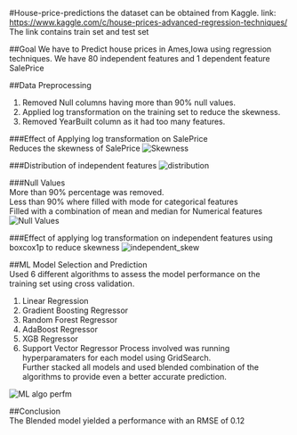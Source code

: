 #House-price-predictions
the dataset can be obtained from Kaggle.
link: https://www.kaggle.com/c/house-prices-advanced-regression-techniques/
The link contains train set and test set 

##Goal
We have to Predict house prices in Ames,Iowa using regression techniques. We have 80 independent features and 1 dependent feature SalePrice

##Data Preprocessing 
1. Removed Null columns having more than 90% null values.
2. Applied log transformation on the training set to reduce the skewness.
3. Removed YearBuilt column as it had too many features.

###Effect of Applying log transformation on SalePrice
<br> Reduces the skewness of SalePrice
![Skewness](https://user-images.githubusercontent.com/26299390/87929556-f1ab6400-cac9-11ea-9024-0ca8ddda528e.PNG)

###Distribution of independent features
![distribution](https://user-images.githubusercontent.com/26299390/87931534-51573e80-cacd-11ea-834c-a9549d1c5de9.PNG)

###Null Values 
<br> More than 90% percentage was removed. 
<br> Less than 90% where filled with mode for categorical features 
<br> Filled with a combination of mean and median for Numerical features
![Null Values](https://user-images.githubusercontent.com/26299390/87932829-819fdc80-cacf-11ea-972e-593a127d9dc3.PNG)

###Effect of applying log transformation on independent features using boxcox1p to reduce skewness
![independent_skew](https://user-images.githubusercontent.com/26299390/87933037-de02fc00-cacf-11ea-8fad-2a728d2b8bf0.PNG)

##ML Model Selection and Prediction
<br> Used 6 different algorithms to assess the model performance on the training set using cross validation.
1. Linear Regression
2. Gradient Boosting Regressor
3. Random Forest Regressor
4. AdaBoost Regressor
5. XGB Regressor
6. Support Vector Regressor
Process involved was running hyperparamaters for each model using GridSearch.
<br> Further stacked all models and used blended combination of the algorithms to provide even a better accurate prediction. 

![ML algo perfm](https://user-images.githubusercontent.com/26299390/87935124-d04f7580-cad3-11ea-9960-450a9a4215a2.PNG)

##Conclusion
<br> The Blended model yielded a performance with an RMSE of 0.12
